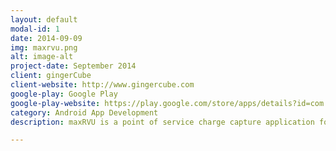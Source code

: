 ```yaml
---
layout: default
modal-id: 1
date: 2014-09-09
img: maxrvu.png
alt: image-alt
project-date: September 2014
client: gingerCube
client-website: http://www.gingercube.com
google-play: Google Play
google-play-website: https://play.google.com/store/apps/details?id=com.gingercubeinc.maxrvu
category: Android App Development
description: maxRVU is a point of service charge capture application for the American physicians, hospitals and even resident doctors.

---
```

